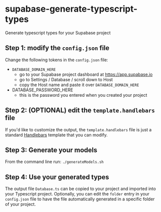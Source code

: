 # supabase-generate-typescript-types
Generate typescript types for your Supabase project

## Step 1: modify the `config.json` file
Change the following tokens in the `config.json` file:

- `DATABASE_DOMAIN_HERE`
  - go to your Supabase project dashboard at https://app.supabase.io
  - go to Settings / Database / scroll down to Host
  - copy the Host name and paste it over `DATABASE_DOMAIN_HERE`
- DATABASE_PASSWORD_HERE
  - this is the password you entered when you created your project
  
 ## Step 2: (OPTIONAL) edit the `template.handlebars` file
 If you'd like to customize the output, the `template.handlebars` file is just a standard [Handlebars](https://handlebarsjs.com/) template that you can modify.
 
 ## Step 3: Generate your models
 From the command line run:
 `./generateModels.sh`
 
 ## Step 4: Use your generated types
 The output file `Database.ts` can be copied to your project and imported into your Typescript project.  Optionally, you can edit the `folder` entry in your `config.json` file to have the file automatically generated in a specific folder of your project.
 
